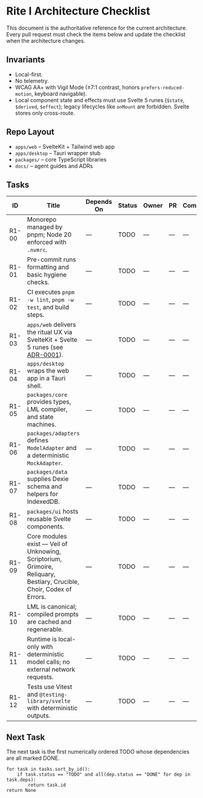 # Rite I Architecture Checklist

This document is the authoritative reference for the current architecture. Every pull request must check the items below and update the checklist when the architecture changes.

## Invariants

- Local-first.
- No telemetry.
- WCAG AA+ with Vigil Mode (≥7:1 contrast, honors `prefers-reduced-motion`, keyboard navigable).
- Local component state and effects must use Svelte 5 runes (`$state`, `$derived`, `$effect`); legacy lifecycles like `onMount` are forbidden. Svelte stores only cross-route.

## Repo Layout

- `apps/web` – SvelteKit + Tailwind web app
- `apps/desktop` – Tauri wrapper stub
- `packages/` – core TypeScript libraries
- `docs/` – agent guides and ADRs

## Tasks

| ID | Title | Depends On | Status | Owner | PR | Commit |
|----|-------|------------|--------|-------|----|--------|
| <!-- TASK:{ "id":"R1-00", "deps":[] } --> R1-00 | Monorepo managed by pnpm; Node 20 enforced with `.nvmrc`. | — | TODO | — | — | — |
| <!-- TASK:{ "id":"R1-01", "deps":[] } --> R1-01 | Pre-commit runs formatting and basic hygiene checks. | — | TODO | — | — | — |
| <!-- TASK:{ "id":"R1-02", "deps":[] } --> R1-02 | CI executes `pnpm -w lint`, `pnpm -w test`, and build steps. | — | TODO | — | — | — |
| <!-- TASK:{ "id":"R1-03", "deps":[] } --> R1-03 | `apps/web` delivers the ritual UX via SvelteKit + Svelte 5 runes (see [ADR-0001](decisions/0001-svelte5-runes.md)). | — | TODO | — | — | — |
| <!-- TASK:{ "id":"R1-04", "deps":[] } --> R1-04 | `apps/desktop` wraps the web app in a Tauri shell. | — | TODO | — | — | — |
| <!-- TASK:{ "id":"R1-05", "deps":[] } --> R1-05 | `packages/core` provides types, LML compiler, and state machines. | — | TODO | — | — | — |
| <!-- TASK:{ "id":"R1-06", "deps":[] } --> R1-06 | `packages/adapters` defines `ModelAdapter` and a deterministic `MockAdapter`. | — | TODO | — | — | — |
| <!-- TASK:{ "id":"R1-07", "deps":[] } --> R1-07 | `packages/data` supplies Dexie schema and helpers for IndexedDB. | — | TODO | — | — | — |
| <!-- TASK:{ "id":"R1-08", "deps":[] } --> R1-08 | `packages/ui` hosts reusable Svelte components. | — | TODO | — | — | — |
| <!-- TASK:{ "id":"R1-09", "deps":[] } --> R1-09 | Core modules exist — Veil of Unknowing, Scriptorium, Grimoire, Reliquary, Bestiary, Crucible, Choir, Codex of Errors. | — | TODO | — | — | — |
| <!-- TASK:{ "id":"R1-10", "deps":[] } --> R1-10 | LML is canonical; compiled prompts are cached and regenerable. | — | TODO | — | — | — |
| <!-- TASK:{ "id":"R1-11", "deps":[] } --> R1-11 | Runtime is local-only with deterministic model calls; no external network requests. | — | TODO | — | — | — |
| <!-- TASK:{ "id":"R1-12", "deps":[] } --> R1-12 | Tests use Vitest and `@testing-library/svelte` with deterministic outputs. | — | TODO | — | — | — |

## Next Task

The next task is the first numerically ordered TODO whose dependencies are all marked DONE.

```pseudo
for task in tasks.sort_by_id():
    if task.status == "TODO" and all(dep.status == "DONE" for dep in task.deps):
        return task.id
return None
```
